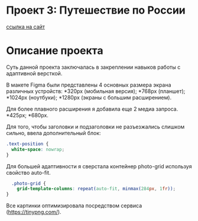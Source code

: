 # Проект 3: Путешествие по России

[ссылка на сайт](https://belkaksu.github.io/russian-travel/)

# Описание проекта

  Суть данной проекта заключалась в закреплении навыков работы с адаптивной версткой.


  В макете Figma были представлены 4 основных размера экрана различных устройств:
    *320px (мобильная версия);
    *768px (планшет);
    *1024px (ноутбуки);
    *1280px (экраны с большим расширением).

  Для более плавного расширения я добавила еще 2 медиа запроса.
    *425px;
    *680px.

  Для того, чтобы заголовки и подзаголовки не разъезжались слишком сильно, ввела
  дополнительный блок:

  ```css
  .text-position {
    white-space: nowrap;
  }
  ```
  Для большей адаптивности я сверстала контейнер photo-grid используя свойство auto-fit.

  ```css
    .photo-grid {
      grid-template-columns: repeat(auto-fit, minmax(284px, 1fr));
  }
  ```

  Все картинки оптимизировала посредством сервиса (https://tinypng.com/).








